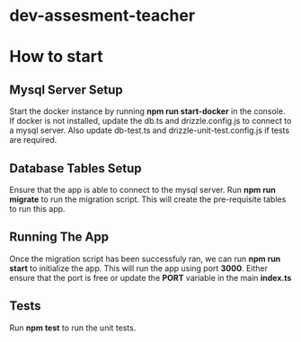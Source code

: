 # dev-assesment-teacher

# How to start

## Mysql Server Setup
Start the docker instance by running **npm run start-docker** in the console.
If docker is not installed, update the db.ts and drizzle.config.js to connect to a mysql server.
Also update db-test.ts and drizzle-unit-test.config.js if tests are required.

## Database Tables Setup
Ensure that the app is able to connect to the mysql server. 
Run **npm run migrate** to run the migration script.
This will create the pre-requisite tables to run this app.

## Running The App
Once the migration script has been successfuly ran, we can run **npm run start** to initialize the app. This will run the app using port **3000**. Either ensure that the port is free or update the **PORT** variable in the main **index.ts**

## Tests
Run **npm test** to run the unit tests.
